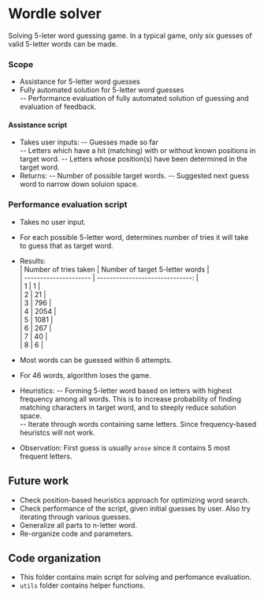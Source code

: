 # Wordle solver

Solving 5-leter word guessing game. 
In a typical game, only six guesses of valid 5-letter words can be made.  

### Scope  
- Assistance for 5-letter word guesses  
- Fully automated solution for 5-letter word guesses  
	-- Performance evaluation of fully automated solution of guessing and evaluation of feedback.  

#### Assistance script
- Takes user inputs:
	-- Guesses made so far  
	-- Letters which have a hit (matching) with or without known positions in target word.
	-- Letters whose position(s) have been determined in the target word.  
- Returns:
	-- Number of possible target words.
	-- Suggested next guess word to narrow down soluion space.

### Performance evaluation script
- Takes no user input.  
- For each possible 5-letter word, determines number of tries it will take to guess that as target word.  
- Results:  
| Number of tries taken | Number of target 5-letter words |  
| --------------------- | ------------------------------: |  
| 1                     | 1                               |  
| 2                     | 21                              |  
| 3                     | 796                             |  
| 4                     | 2054                            |  
| 5                     | 1081                            |  
| 6                     | 267                             |  
| 7                     | 40                              |  
| 8                     | 6                               |  
  
- Most words can be guessed within 6 attempts. 
- For 46 words, algorithm loses the game.  
- Heuristics:
	-- Forming 5-letter word based on letters with highest frequency among all words. 
This is to increase probability of finding matching characters in target word, and to steeply reduce solution space.  
	-- Iterate through words containing same letters. Since frequency-based heuristcs will not work.  
- Observation: First guess is usually `arose` since it contains 5 most frequent letters.

## Future work  
- Check position-based heuristics approach for optimizing word search.  
- Check performance of the script, given initial guesses by user. Also try iterating through various guesses.  
- Generalize all parts to n-letter word.  
- Re-organize code and parameters.  

## Code organization  
- This folder contains main script for solving and perfomance evaluation.  
- `utils` folder contains helper functions.  